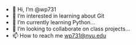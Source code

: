 - 👋 Hi, I’m @wp731
- 👀 I’m interested in learning about Git
- 🌱 I’m currently learning Python...
- 💞️ I’m looking to collaborate on class projects...
- 📫 How to reach me wp731@nyu.edu

<!---
wp731/wp731 is a ✨ special ✨ repository because its `README.md` (this file) appears on your GitHub profile.
You can click the Preview link to take a look at your changes.
--->
